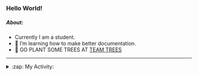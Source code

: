 ### Hello World!

##### About:
- Currently I am a student.
- 🌱 I’m learning how to make better documentation.
- 🌱 GO PLANT SOME TREES AT [TEAM TREES](https://teamtrees.org/)

---
<details>
  <summary>:zap: My Activity:</summary>
  
<!--START_SECTION:waka-->
![Code Time](http://img.shields.io/badge/Code%20Time-1%2C122%20hrs%205%20mins-blue)

**I'm a Night 🦉** 

```text
🌞 Morning                1457 commits        ██░░░░░░░░░░░░░░░░░░░░░░░   09.42 % 
🌆 Daytime                5320 commits        █████████░░░░░░░░░░░░░░░░   34.38 % 
🌃 Evening                4458 commits        ███████░░░░░░░░░░░░░░░░░░   28.81 % 
🌙 Night                  4239 commits        ███████░░░░░░░░░░░░░░░░░░   27.39 % 
```
📅 **I'm Most Productive on Wednesday** 

```text
Monday                   2315 commits        ████░░░░░░░░░░░░░░░░░░░░░   14.96 % 
Tuesday                  1910 commits        ███░░░░░░░░░░░░░░░░░░░░░░   12.34 % 
Wednesday                3647 commits        ██████░░░░░░░░░░░░░░░░░░░   23.57 % 
Thursday                 1977 commits        ███░░░░░░░░░░░░░░░░░░░░░░   12.78 % 
Friday                   1551 commits        ███░░░░░░░░░░░░░░░░░░░░░░   10.02 % 
Saturday                 1387 commits        ██░░░░░░░░░░░░░░░░░░░░░░░   08.96 % 
Sunday                   2687 commits        ████░░░░░░░░░░░░░░░░░░░░░   17.36 % 
```


📊 **This Week I Spent My Time On** 

```text
🔥 Editors: 
VS Code                  56 mins             █████████████████████████   100.00 % 

🐱‍💻 Projects: 
praise                   56 mins             █████████████████████████   99.98 % 
ai                       0 secs              ░░░░░░░░░░░░░░░░░░░░░░░░░   00.02 % 
```


 Last Updated on 01/05/2023 18:08:34 UTC
<!--END_SECTION:waka-->
</details>
